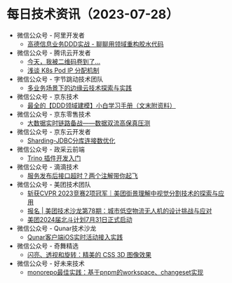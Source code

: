 # 每日技术资讯（2023-07-28）

- 微信公众号 - 阿里开发者
  - [高德信息业务DDD实战 - 聊聊用领域重构胶水代码](https://mp.weixin.qq.com/s?__biz=MzIzOTU0NTQ0MA==&mid=2247534105&idx=1&sn=f3b0a44420684bce71ae57e0a1fb1ad9)
- 微信公众号 - 腾讯云开发者
  - [今天，我被二维码卷到了...](https://mp.weixin.qq.com/s?__biz=MzI2NDU4OTExOQ==&mid=2247651606&idx=1&sn=056f7712e7b2d065bf66c2c6d8accb7d)
  - [浅谈 K8s Pod IP 分配机制](https://mp.weixin.qq.com/s?__biz=MzI2NDU4OTExOQ==&mid=2247651606&idx=2&sn=56240b0ded4d123d239831c70befd896)
- 微信公众号 - 字节跳动技术团队
  - [多业务场景下的边缘云技术探索与实践](https://mp.weixin.qq.com/s?__biz=MzI1MzYzMjE0MQ==&mid=2247503437&idx=1&sn=90f9b6f63e77960433c52b55ba6dbe1f)
- 微信公众号 - 京东技术
  - [最全的【DDD领域建模】小白学习手册（文末附资料）](https://mp.weixin.qq.com/s?__biz=MzU1MzE2NzIzMg==&mid=2247492434&idx=1&sn=00617a10a56ed4b962945cc3e679877e)
- 微信公众号 - 京东零售技术
  - [大数据实时链路备战——数据双流高保真压测](https://mp.weixin.qq.com/s?__biz=MzUyMDAxMjQ3Ng==&mid=2247501959&idx=1&sn=84f63317cc947efe9d58d4273dfc9bbd)
- 微信公众号 - 京东云开发者
  - [Sharding-JDBC分库连接数优化](https://mp.weixin.qq.com/s?__biz=MzU1OTgxMTg2Nw==&mid=2247507011&idx=1&sn=b3c22d09b8e9a0b745d7649e2ced6351)
- 微信公众号 - 政采云前端
  - [Trino 插件开发入门](https://mp.weixin.qq.com/s?__biz=Mzg3NTcwMTUzNA==&mid=2247493455&idx=1&sn=f1ced1be7f8091fc634396632666ed9a)
- 微信公众号 - 滴滴技术
  - [服务发布后接口超时？两个注解带你起飞](https://mp.weixin.qq.com/s?__biz=MzU1ODEzNjI2NA==&mid=2247560232&idx=1&sn=06c7f1896f9b1750873508cebe34b530)
- 微信公众号 - 美团技术团队
  - [斩获CVPR 2023竞赛2项冠军｜美团街景理解中视觉分割技术的探索与应用](https://mp.weixin.qq.com/s?__biz=MjM5NjQ5MTI5OA==&mid=2651774616&idx=1&sn=31537f63ff5e65c4c0e298ffd578786d)
  - [报名 | 美团技术沙龙第78期：城市低空物流无人机的设计挑战与应对](https://mp.weixin.qq.com/s?__biz=MjM5NjQ5MTI5OA==&mid=2651774616&idx=2&sn=ee9dce4f53079cb326857b1298f28357)
  - [美团2024届北斗计划7月31日正式启动](https://mp.weixin.qq.com/s?__biz=MjM5NjQ5MTI5OA==&mid=2651774616&idx=3&sn=93014c4655c32ec224086013028c99ce)
- 微信公众号 - Qunar技术沙龙
  - [Qunar客户端iOS实时活动接入实践](https://mp.weixin.qq.com/s?__biz=MzA3NDcyMTQyNQ==&mid=2649275898&idx=1&sn=313599debc7cd2cf90d7cab50cc7cdc3)
- 微信公众号 - 奇舞精选
  - [闪亮、透视和旋转：精美的 CSS 3D 图像效果](https://mp.weixin.qq.com/s?__biz=Mzg4MTYwMzY1Mw==&mid=2247508412&idx=1&sn=879559176b77ea08dcc9fa1f1895d92d)
- 微信公众号 - 好未来技术
  - [monorepo最佳实践：基于pnpm的workspace、changeset实现](https://mp.weixin.qq.com/s?__biz=MzI4MDM5MTAzNA==&mid=2247492817&idx=1&sn=395fdb4451780446484987259f2e70b7)
